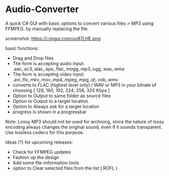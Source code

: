 # Audio-Converter

A quick C# GUI with basic options to convert various files > MP3 using FFMPEG. 
by manually replacing the file. 

screenshot:
https://i.imgur.com/uv87LHE.png

basic functions:
- Drag and Drop files
- The form is accepting audio input: .aac,.ac3,.alac,.ape,.flac,.mogg,.mp3,.ogg,.wav,.wma
- The form is accepting video input: .avi,.flv,.mkv,.mov,.mp4,.mpeg,.mpg,.qt,.vob,.wmv   
- converts to FLAC (highest level only) / WAV  or MP3 in your bitrate of choosing [ 128, 160, 192, 224, 256, 320 Kbps ]
- Option to Output to same folder as source files
- Option to Output to a target location
- Option to Always ask for a target location
- progress is shown in a progressbar

Note:
Lossy MP3 should not be used for archiving, since the nature of lossy encoding always changes the original sound, even if it sounds transparent. Use lossless codecs for this purpose.

Ideas (?) for upcoming releases:
- Check for FFMPEG updates
- Fashion up the design
- Add some file-information tools
- option to Clear selected files from the list ( ROFL )
